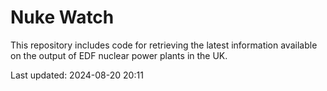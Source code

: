 # Nuke Watch

This repository includes code for retrieving the latest information available on the output of EDF nuclear power plants in the UK.

Last updated: 2024-08-20 20:11